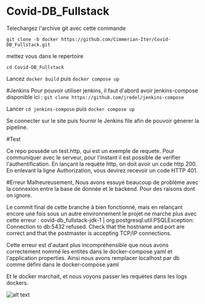 # Covid-DB_Fullstack

Telechargez l'archive git avec cette commande

```git clone -b docker https://github.com/Cimmerian-Iter/Covid-DB_Fullstack.git```

mettez vous dans le repertoire 

```cd Covid-DB_Fullstack```

Lancez ```docker build``` puis ```docker compose up```

#Jenkins
Pour pouvoir utiliser jenkins, il faut d'abord avoir jenkins-compose disponible ici : ```git clone https://github.com/jredel/jenkins-compose```

Lancer ```cd jenkins-compose``` puis ```docker compose up```

Se connecter sur le site puis fournir le Jenkins file afin de pouvoir génerer la pipeline.

#Test

Ce repo possède un test.http, qui est un exemple de requete. Pour communiquer avec le serveur, pour l'instant il est possible de verifier l'authentification. En lançant la requète http, on doit avoir un code http 200. En enlevant la ligne Authorization, vous devirez recevoir un code HTTP 401.

#Erreur
Malheureusement, Nous avons essuyé beaucoup de problème avec la connexion entre la base de donnée et le backend. Pour des raisons dont on ignore.

Le commit final de cette branche à bien fonctionné, mais en relançant encore une fois sous un autre environnement le projet ne marche plus avec cette erreur : covid-db_fullstack-jdk-1  | org.postgresql.util.PSQLException: Connection to db:5432 refused. Check that the hostname and port are correct and that the postmaster is accepting TCP/IP connections.

Cette erreur est d'autant plus incompréhensible que nous avons correctement nommé les entités dans le docker-compose.yaml et l'application properties. Ainsi nous avons remplacer localhost par db comme défini dans le docker-compose.yaml

Et le docker marchait, et nous voyons passer les requètes dans les logs dockers.

![alt text]([http://url/to/img.png](https://media.discordapp.net/attachments/912362265280380948/1175119069456896071/image.png?ex=656a11ea&is=65579cea&hm=f57dd028777550e189c02f837be5e342c29b38d6b2a44f4b055665eaaf1db96c&=&width=1408&height=1060)https://media.discordapp.net/attachments/912362265280380948/1175119069456896071/image.png?ex=656a11ea&is=65579cea&hm=f57dd028777550e189c02f837be5e342c29b38d6b2a44f4b055665eaaf1db96c&=&width=1408&height=1060)

